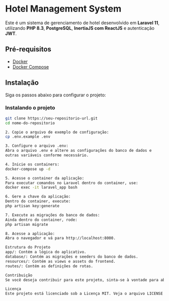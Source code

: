 # **Hotel Management System**

Este é um sistema de gerenciamento de hotel desenvolvido em **Laravel 11**, utilizando **PHP 8.3**, **PostgreSQL**, **InertiaJS com ReactJS** e autenticação **JWT**.

## **Pré-requisitos**

- [Docker](https://www.docker.com/get-started)
- [Docker Compose](https://docs.docker.com/compose/install/)

## **Instalação**

Siga os passos abaixo para configurar o projeto:

### **Instalando o projeto**

   ```bash
git clone https://seu-repositorio-url.git
cd nome-do-repositorio
   
2. Copie o arquivo de exemplo de configuração:
cp .env.example .env

3. Configure o arquivo .env:
Abra o arquivo .env e altere as configurações do banco de dados e
 outras variáveis conforme necessário.

4. Inicie os containers:
docker-compose up -d

5. Acesse o container da aplicação:
Para executar comandos no Laravel dentro do container, use:
docker exec -it laravel_app bash

6. Gere a chave da aplicação:
Dentro do container, execute:
php artisan key:generate

7. Execute as migrações do banco de dados:
Ainda dentro do container, rode:
php artisan migrate

8. Acesse a aplicação:
Abra o navegador e vá para http://localhost:8000.

Estrutura do Projeto
app/: Contém a lógica do aplicativo.
database/: Contém as migrações e seeders do banco de dados.
resources/: Contém as views e assets do frontend.
routes/: Contém as definições de rotas.

Contribuição
Se você deseja contribuir para este projeto, sinta-se à vontade para abrir um Pull Request.

Licença
Este projeto está licenciado sob a Licença MIT. Veja o arquivo LICENSE para mais informações.
